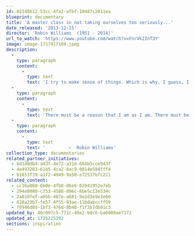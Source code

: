 ```yaml
---
id: 02149b12-53cc-4fa2-afbf-10487c2011ea
blueprint: documentary
title: 'A master class in not taking ourselves too seriously...'
date_released: '2013-12-15'
director: 'Robin Williams  (1951 - 2014)'
url_to_watch: 'https://www.youtube.com/watch?v=FnrVk2InT3Y'
image: image-1717417104.jpeg
description:
  -
    type: paragraph
    content:
      -
        type: text
        text: 'I try to make sense of things. Which is why, I guess, I believe in destiny.'
  -
    type: paragraph
    content:
      -
        type: text
        text: 'There must be a reason that I am as I am. There must be."'
  -
    type: paragraph
    content:
      -
        type: text
        text: '         ~  Robin Williams'
collection_type: documentaries
related_partner_initiatives:
  - bd1d0db4-a43f-4e72-a31d-664b5cce943f
  - 4e493203-61b5-4ca2-8ac9-0814e584fff4
  - 61653f39-a1f2-4949-9a50-e72537bfc211
related_content:
  - cc16a060-6b0e-4fb8-86e6-82941952e7eb
  - 294e8080-c753-4588-896c-6be5c13e534c
  - 2a810fef-a95b-487e-a681-9e2d3e9e3e60
  - 628a23b7-fe57-4f55-93ae-11bdabccff59
  - f0946d8d-1bf3-476d-8b40-f1f2b7db91c3
updated_by: 46c097c5-771c-49e2-b8c6-ba6009ae7172
updated_at: 1735225392
sections: inspiration
---
```

